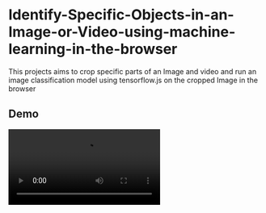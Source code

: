 # Identify-Specific-Objects-in-an-Image-or-Video-using-machine-learning-in-the-browser
This projects aims to crop specific parts of an Image and video and run an image classification model using tensorflow.js on the cropped Image in the browser
## Demo
![](https://github.com/wingedrasengan927/Identify-Specific-Objects-in-an-Image-or-Video-using-machine-learning-in-the-browser/blob/master/videos/cropandpredictdemo1.mp4?raw=true)
